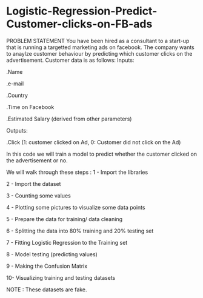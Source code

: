 # Logistic-Regression-Predict-Customer-clicks-on-FB-ads
PROBLEM STATEMENT
You have been hired as a consultant to a start-up that is running a targetted marketing ads on facebook. The company wants to anaylze customer behaviour by predicting which customer clicks on the advertisement. Customer data is as follows:
Inputs:

.Name

.e-mail

.Country

.Time on Facebook

.Estimated Salary (derived from other parameters)

Outputs:

.Click (1: customer clicked on Ad, 0: Customer did not click on the Ad)

In this code we will train a model to predict whether the customer clicked on the advertisement or no.

We will walk through these steps :
1 - Import the libraries

2 - Import the dataset

3 - Counting some values

4 - Plotting some pictures to visualize some data points

5 - Prepare the data for training/ data cleaning

6 - Splitting the data into 80% training and 20% testing set

7 - Fitting Logistic Regression to the Training set

8 - Model testing (predicting values)

9 - Making the Confusion Matrix

10- Visualizing training and testing datasets

NOTE : These datasets are fake.
